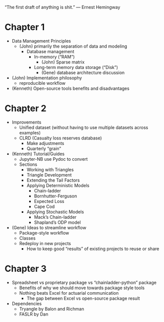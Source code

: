 “The first draft of anything is shit.” ― Ernest Hemingway

# Chapter 1
- Data Management Principles
  - (John) primarily the separation of data and modeling
    - Database management
      - In-memory (“RAM”)
          - (John) Sparse matrix
      - Long-term memory data storage (“Disk”)
          - (Gene) database architecture discussion
- (John) Implementation philosophy
  - reproducible workflow
- (Kenneth) Open-source tools  benefits and disadvantages


# Chapter 2
- Improvements
    - Unified dataset (without having to use multiple datasets across examples)
    - CLRD (Casualty loss reserves database)
        - Make adjustments
        - Quarterly “grain”
- (Kenneth) Tutorial/Guides
    - Jupyter-NB use Pydoc to convert
    - Sections
      - Working with Triangles
      - Triangle Development
      - Extending the Tail Factors
      - Applying Deterministic Models
        - Chain-ladder
        - Bornhutter-Ferguson
        - Expected Loss
        - Cape Cod
      - Applying Stochastic Models
        - Mack’s Chain-ladder
        - Shapland’s ODP model
- (Gene) Ideas to streamline workflow
    - Package-style workflow
    - Classes
    - Redeploy in new projects
        - How to keep good “results” of existing projects to reuse or share

# Chapter 3
- Spreadsheet vs proprietary package vs “chainladder-python” package
    - Benefits of why we should move towards package style tools
    - Nothing beats Excel for actuarial communication
        - The gap between Excel vs open-source package result
- Dependencies
    - Tryangle by Balon and Richman
    - FASLR by Dan
